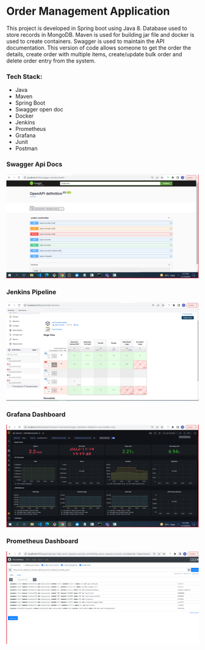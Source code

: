 # Order Management  Application
This project is developed in Spring boot using Java 8. Database used to store records in MongoDB. Maven is used for building jar file and docker is used to create containers. Swagger is used to maintain the API documentation. This version of code allows someone to get the order the details, create order with multiple items, create/update bulk order and delete order entry from the system.

### Tech Stack:

- Java
- Maven
- Spring Boot 
- Swagger open doc
- Docker 
- Jenkins
- Prometheus
- Grafana
- Junit
- Postman

### Swagger Api Docs
![](Snapshots/Swagger.png)

### Jenkins Pipeline
![](Snapshots/Jenkins.png)

### Grafana Dashboard
![](Snapshots/graphana.png)


### Prometheus Dashboard
![](Snapshots/Prometheus.png)
